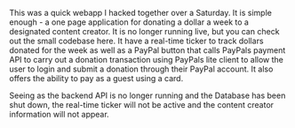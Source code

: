 This was a quick webapp I hacked together over a Saturday. It is simple enough - a one page application for donating a dollar a week to a designated content creator. It is no longer running live, but you can check out the small codebase here. It have a real-time ticker to track dollars donated for the week as well as a PayPal button that calls PayPals payment API to carry out a donation transaction using PayPals lite client to allow the user to login and submit a donation through their PayPal account. It also offers the ability to pay as a guest using a card.

Seeing as the backend API is no longer running and the Database has been shut down, the real-time ticker will not be active and the content creator information will not appear.